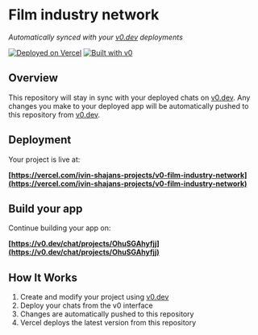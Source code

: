 # Film industry network

*Automatically synced with your [v0.dev](https://v0.dev) deployments*

[![Deployed on Vercel](https://img.shields.io/badge/Deployed%20on-Vercel-black?style=for-the-badge&logo=vercel)](https://vercel.com/ivin-shajans-projects/v0-film-industry-network)
[![Built with v0](https://img.shields.io/badge/Built%20with-v0.dev-black?style=for-the-badge)](https://v0.dev/chat/projects/OhuSGAhyfjj)

## Overview

This repository will stay in sync with your deployed chats on [v0.dev](https://v0.dev).
Any changes you make to your deployed app will be automatically pushed to this repository from [v0.dev](https://v0.dev).

## Deployment

Your project is live at:

**[https://vercel.com/ivin-shajans-projects/v0-film-industry-network](https://vercel.com/ivin-shajans-projects/v0-film-industry-network)**

## Build your app

Continue building your app on:

**[https://v0.dev/chat/projects/OhuSGAhyfjj](https://v0.dev/chat/projects/OhuSGAhyfjj)**

## How It Works

1. Create and modify your project using [v0.dev](https://v0.dev)
2. Deploy your chats from the v0 interface
3. Changes are automatically pushed to this repository
4. Vercel deploys the latest version from this repository